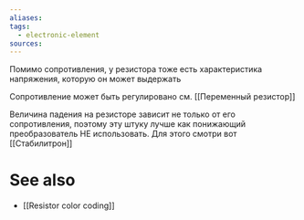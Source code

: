 ```yaml
---
aliases: 
tags:
  - electronic-element
sources:
---
```

Помимо сопротивления, у резистора тоже есть характеристика напряжения, которую он может выдержать

Сопротивление может быть регулировано см. [[Переменный резистор]]

Величина падения на резисторе зависит не только от его сопротивления, поэтому эту штуку лучше как понижающий преобразователь НЕ использовать. Для этого смотри вот [[Стабилитрон]]

# See also
- [[Resistor color coding]]